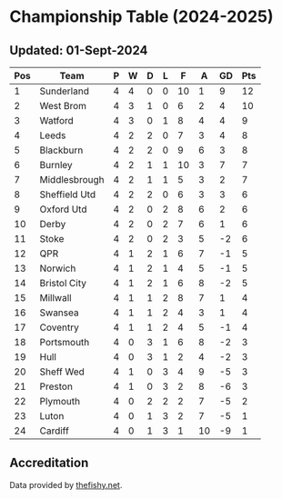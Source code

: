 # Championship Table (2024-2025)
## Updated: 01-Sept-2024

| Pos | Team | P | W | D | L | F | A | GD | Pts |
| --- | --- | --- | --- | --- | --- | --- | --- | --- | --- |
| 1 | Sunderland | 4 | 4 | 0 | 0 | 10 | 1 | 9 | 12 |
| 2 | West Brom | 4 | 3 | 1 | 0 | 6 | 2 | 4 | 10 |
| 3 | Watford | 4 | 3 | 0 | 1 | 8 | 4 | 4 | 9 |
| 4 | Leeds | 4 | 2 | 2 | 0 | 7 | 3 | 4 | 8 |
| 5 | Blackburn | 4 | 2 | 2 | 0 | 9 | 6 | 3 | 8 |
| 6 | Burnley | 4 | 2 | 1 | 1 | 10 | 3 | 7 | 7 |
| 7 | Middlesbrough | 4 | 2 | 1 | 1 | 5 | 3 | 2 | 7 |
| 8 | Sheffield Utd | 4 | 2 | 2 | 0 | 6 | 3 | 3 | 6 |
| 9 | Oxford Utd | 4 | 2 | 0 | 2 | 8 | 6 | 2 | 6 |
| 10 | Derby | 4 | 2 | 0 | 2 | 7 | 6 | 1 | 6 |
| 11 | Stoke | 4 | 2 | 0 | 2 | 3 | 5 | -2 | 6 |
| 12 | QPR | 4 | 1 | 2 | 1 | 6 | 7 | -1 | 5 |
| 13 | Norwich | 4 | 1 | 2 | 1 | 4 | 5 | -1 | 5 |
| 14 | Bristol City | 4 | 1 | 2 | 1 | 6 | 8 | -2 | 5 |
| 15 | Millwall | 4 | 1 | 1 | 2 | 8 | 7 | 1 | 4 |
| 16 | Swansea | 4 | 1 | 1 | 2 | 4 | 3 | 1 | 4 |
| 17 | Coventry | 4 | 1 | 1 | 2 | 4 | 5 | -1 | 4 |
| 18 | Portsmouth | 4 | 0 | 3 | 1 | 6 | 8 | -2 | 3 |
| 19 | Hull | 4 | 0 | 3 | 1 | 2 | 4 | -2 | 3 |
| 20 | Sheff Wed | 4 | 1 | 0 | 3 | 4 | 9 | -5 | 3 |
| 21 | Preston | 4 | 1 | 0 | 3 | 2 | 8 | -6 | 3 |
| 22 | Plymouth | 4 | 0 | 2 | 2 | 2 | 7 | -5 | 2 |
| 23 | Luton | 4 | 0 | 1 | 3 | 2 | 7 | -5 | 1 |
| 24 | Cardiff | 4 | 0 | 1 | 3 | 1 | 10 | -9 | 1 |

## Accreditation 

Data provided by [thefishy.net](https://www.thefishy.net/).